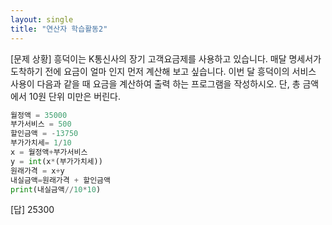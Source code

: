 ```yaml
---
layout: single
title: "연산자 학습활동2"
--- 
```

[문제 상황]
흥덕이는 K통신사의 장기 고객요금제를 사용하고
있습니다. 매달 명세서가 도착하기 전에 요금이 얼마
인지 먼저 계산해 보고 싶습니다. 이번 달 흥덕이의
서비스 사용이 다음과 같을 때 요금을 계산하여 출력
하는 프로그램을 작성하시오. 단, 총 금액에서 10원
단위 미만은 버린다.
~~~python
월정액 = 35000
부가서비스 = 500
할인금액 = -13750
부가가치세= 1/10
x = 월정액+부가서비스
y = int(x*(부가가치세))
원래가격 = x+y
내실금액=원래가격 + 할인금액
print(내실금액//10*10)
~~~
[답] 25300
